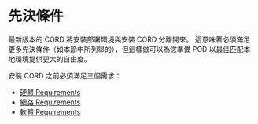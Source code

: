 # 先決條件

最新版本的 CORD 將安裝部署環境與安裝 CORD 分離開來。 這意味著必須滿足更多先決條件（如本節中所列舉的），但這樣做可以為您準備 POD 以最佳匹配本地環境提供更大的自由度。

安裝 CORD 之前必須滿足三個需求：


* [硬體 Requirements](hardware.md)
* [網路 Requirements](networking.md)
* [軟體 Requirements](software.md)
